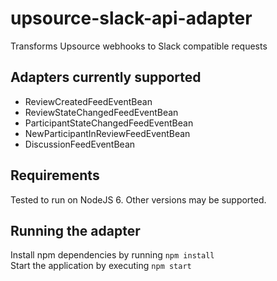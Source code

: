 # upsource-slack-api-adapter
Transforms Upsource webhooks to Slack compatible requests

## Adapters currently supported
* ReviewCreatedFeedEventBean
* ReviewStateChangedFeedEventBean
* ParticipantStateChangedFeedEventBean
* NewParticipantInReviewFeedEventBean
* DiscussionFeedEventBean

## Requirements
Tested to run on NodeJS 6. Other versions may be supported.

## Running the adapter
Install npm dependencies by running `npm install`   
Start the application by executing `npm start`
